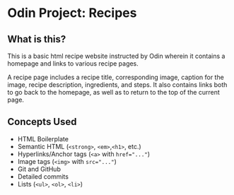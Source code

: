 # Odin Project: Recipes

## What is this?

This is a basic html recipe website instructed by Odin wherein it contains a homepage and links to various recipe pages. 

A recipe page includes a recipe title, corresponding image, caption for the image, recipe description, ingredients, and steps. It also contains links both to go back to the homepage, as well as to return to the top of the current page.

## Concepts Used

 * HTML Boilerplate
 * Semantic HTML (`<strong>`, `<em>`,`<h1>`, etc.)
 * Hyperlinks/Anchor tags (`<a>` with `href="..."`)
 * Image tags (`<img>` with `src="..."`)
 * Git and GitHub
 * Detailed commits
 * Lists (`<ul>`, `<ol>`, `<li>`)


